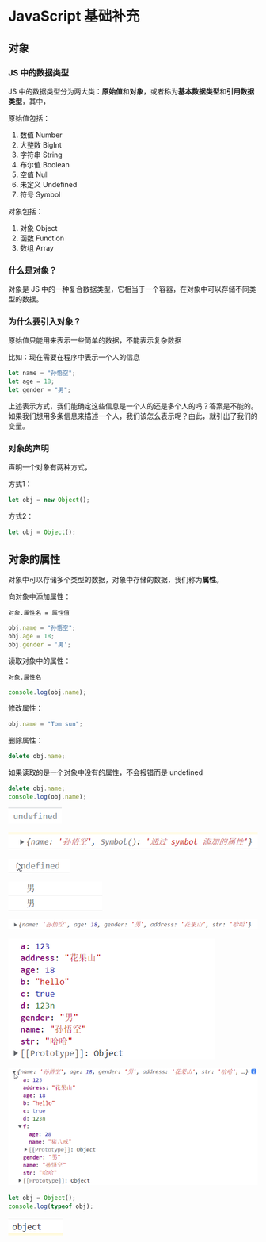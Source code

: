 # JavaScript 基础补充

## 对象

### JS 中的数据类型

JS 中的数据类型分为两大类：**原始值**和**对象**，或者称为**基本数据类型**和**引用数据类型**，其中，

原始值包括：

1. 数值 Number
2. 大整数 BigInt
3. 字符串 String
4. 布尔值 Boolean
5. 空值 Null
6. 未定义 Undefined
7. 符号 Symbol

对象包括：

1. 对象 Object
2. 函数 Function
3. 数组 Array

### 什么是对象？

对象是 JS 中的一种复合数据类型，它相当于一个容器，在对象中可以存储不同类型的数据。

### 为什么要引入对象？

原始值只能用来表示一些简单的数据，不能表示复杂数据

比如：现在需要在程序中表示一个人的信息

```javascript
let name = "孙悟空";
let age = 18;
let gender = "男";
```

上述表示方式，我们能确定这些信息是一个人的还是多个人的吗？答案是不能的。如果我们想用多条信息来描述一个人，我们该怎么表示呢？由此，就引出了我们的变量。

### 对象的声明

声明一个对象有两种方式，

方式1：

```javascript
let obj = new Object();
```

方式2：

```javascript
let obj = Object();
```

## 对象的属性

对象中可以存储多个类型的数据，对象中存储的数据，我们称为**属性**。

向对象中添加属性：

```
对象.属性名 = 属性值
```

```javascript
obj.name = "孙悟空";
obj.age = 18;
obj.gender = '男';
```

 读取对象中的属性：

```
对象.属性名
```

```javascript
console.log(obj.name);
```

修改属性：

```javascript
obj.name = "Tom sun";
```

删除属性：

```javascript
delete obj.name;
```

如果读取的是一个对象中没有的属性，不会报错而是 undefined

```javascript
delete obj.name;
console.log(obj.name);
```

![image-20230309141003016](https://raw.githubusercontent.com/WeiXinao/imgBed2/main/img/202303091410102.png)

![image-20230309142754532](https://raw.githubusercontent.com/WeiXinao/imgBed2/main/img/202303091427602.png)

![image-20230309143019277](https://raw.githubusercontent.com/WeiXinao/imgBed2/main/img/202303091430334.png)

![image-20230309143655911](https://raw.githubusercontent.com/WeiXinao/imgBed2/main/img/202303091436962.png)

![image-20230309144127871](https://raw.githubusercontent.com/WeiXinao/imgBed2/main/img/202303091441916.png)

![image-20230309144733626](https://raw.githubusercontent.com/WeiXinao/imgBed2/main/img/202303091447680.png)

![image-20230309144907427](https://raw.githubusercontent.com/WeiXinao/imgBed2/main/img/202303091449480.png)

```javascript
let obj = Object();
console.log(typeof obj);
```



![image-20230309145113664](https://raw.githubusercontent.com/WeiXinao/imgBed2/main/img/202303091451707.png)